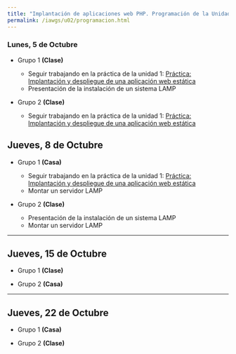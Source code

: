 ```yaml
---
title: "Implantación de aplicaciones web PHP. Programación de la Unidad"
permalink: /iawgs/u02/programacion.html
---
```


### Lunes, 5 de Octubre

* Grupo 1 **(Clase)**

    * Seguir trabajando en la práctica de la unidad 1: [Práctica: Implantación y despliegue de una aplicación web estática](../u01/estatica.html)
    * Presentación de la instalación de un sistema LAMP

* Grupo 2 **(Clase)**

    * Seguir trabajando en la práctica de la unidad 1: [Práctica: Implantación y despliegue de una aplicación web estática](../u01/estatica.html)

## Jueves, 8 de Octubre

* Grupo 1 **(Casa)**

    * Seguir trabajando en la práctica de la unidad 1: [Práctica: Implantación y despliegue de una aplicación web estática](../u01/estatica.html)
    * Montar un servidor LAMP

* Grupo 2 **(Clase)**

    * Presentación de la instalación de un sistema LAMP
    * Montar un servidor LAMP

- - - 

## Jueves, 15 de Octubre

* Grupo 1 **(Clase)**


* Grupo 2 **(Casa)**


- - -

## Jueves, 22 de Octubre

* Grupo 1 **(Casa)**


* Grupo 2 **(Clase)**

